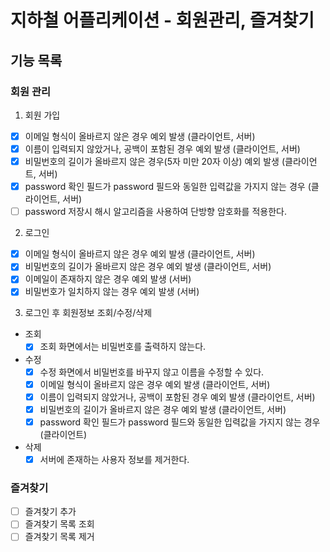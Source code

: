 # 지하철 어플리케이션 - 회원관리, 즐겨찾기

## 기능 목록

### 회원 관리

1. 회원 가입
- [x] 이메일 형식이 올바르지 않은 경우 예외 발생 (클라이언트, 서버)
- [x] 이름이 입력되지 않았거나, 공백이 포함된 경우 예외 발생 (클라이언트, 서버)
- [x] 비밀번호의 길이가 올바르지 않은 경우(5자 미만 20자 이상) 예외 발생 (클라이언트, 서버)
- [x] password 확인 필드가 password 필드와 동일한 입력값을 가지지 않는 경우 (클라이언트, 서버)
- [ ] password 저장시 해시 알고리즘을 사용하여 단방향 암호화를 적용한다.

2. 로그인
- [X] 이메일 형식이 올바르지 않은 경우 예외 발생 (클라이언트, 서버)
- [X] 비밀번호의 길이가 올바르지 않은 경우 예외 발생 (클라이언트, 서버)
- [X] 이메일이 존재하지 않은 경우 예외 발생 (서버)
- [X] 비밀번호가 일치하지 않는 경우 예외 발생 (서버)

3. 로그인 후 회원정보 조회/수정/삭제
- 조회
    - [X] 조회 화면에서는 비밀번호를 출력하지 않는다.
- 수정
    - [X] 수정 화면에서 비밀번호를 바꾸지 않고 이름을 수정할 수 있다.
    - [X] 이메일 형식이 올바르지 않은 경우 예외 발생 (클라이언트, 서버)
    - [X] 이름이 입력되지 않았거나, 공백이 포함된 경우 예외 발생 (클라이언트, 서버)
    - [X] 비밀번호의 길이가 올바르지 않은 경우 예외 발생 (클라이언트, 서버)
    - [X] password 확인 필드가 password 필드와 동일한 입력값을 가지지 않는 경우 (클라이언트)
- 삭제
    - [X] 서버에 존재하는 사용자 정보를 제거한다.

### 즐겨찾기

- [ ] 즐겨찾기 추가
- [ ] 즐겨찾기 목록 조회
- [ ] 즐겨찾기 목록 제거
